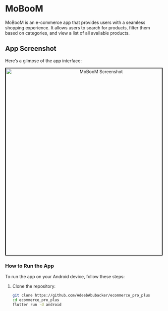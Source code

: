 # MoBooM

MoBooM is an e-commerce app that provides users with a seamless shopping experience. It allows users to search for products, filter them based on categories, and view a list of all available products.

## App Screenshot

Here’s a glimpse of the app interface:

<div style="text-align: center;">
  <img src="https://github.com/AdeebAbubacker/dino_dash/blob/main/assets/Screenshot%202024-10-07%20032910.png" alt="MoBooM Screenshot" width="600" style="border: 2px solid black;">
</div>

### How to Run the App

To run the app on your Android device, follow these steps:

1. Clone the repository:

   ```bash
   git clone https://github.com/AdeebAbubacker/ecommerce_pro_plus
   cd ecommerce_pro_plus
   flutter run -d android
